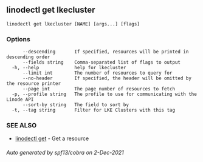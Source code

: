 ## linodectl get lkecluster



```
linodectl get lkecluster [NAME] [args...] [flags]
```

### Options

```
      --descending       If specified, resources will be printed in descending order
      --fields string    Comma-separated list of flags to output
  -h, --help             help for lkecluster
      --limit int        The number of resources to query for
      --no-header        If specified, the header will be omitted by the resource printer
      --page int         The page number of resources to fetch
  -p, --profile string   The profile to use for communicating with the Linode API
      --sort-by string   The field to sort by
  -t, --tag string       Filter for LKE Clusters with this tag
```

### SEE ALSO

* [linodectl get](linodectl_get.md)	 - Get a resource

###### Auto generated by spf13/cobra on 2-Dec-2021
